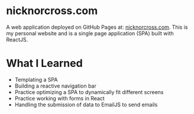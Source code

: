# nicknorcross.com

A web application deployed on GitHub Pages at: [nicknorcross.com](https://nicknorcross.com). This is my personal website and is a single page application (SPA) built with ReactJS.

# What I Learned

* Templating a SPA
* Building a reactive navigation bar
* Practice optimizing a SPA to dynamically fit different screens
* Practice working with forms in React
* Handling the submission of data to EmailJS to send emails
